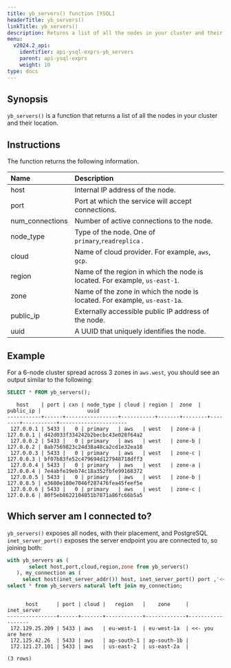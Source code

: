 ```yaml
---
title: yb_servers() function [YSQL]
headerTitle: yb_servers()
linkTitle: yb_servers()
description: Returns a list of all the nodes in your cluster and their location.
menu:
  v2024.2_api:
    identifier: api-ysql-exprs-yb_servers
    parent: api-ysql-exprs
    weight: 10
type: docs
---
```


## Synopsis

`yb_servers()` is a function that returns a list of all the nodes in your cluster and their location.

## Instructions

The function returns the following information.

|      Name       |                            Description                            |
| :-------------- | :---------------------------------------------------------------- |
|            host | Internal IP address of the node.                                   |
|            port | Port at which the service will accept connections.                 |
| num_connections | Number of active connections to the node.                         |
|       node_type | Type of the node. One of `primary`,`readreplica` .               |
|           cloud | Name of cloud provider. For example, `aws`, `gcp`.                    |
|          region | Name of the region in which the node is located. For example, `us-east-1`. |
|            zone | Name of the zone in which the node is located. For example, `us-east-1a`.  |
|       public_ip | Externally accessible public IP address of the node.              |
|            uuid | A UUID that uniquely identifies the node.                          |

## Example

For a 6-node cluster spread across 3 zones in `aws.west`, you should see an output similar to the following:

```sql
SELECT * FROM yb_servers();
```

```output
   host    | port | cxn | node_type | cloud | region |  zone  | public_ip |               uuid
-----------+------+-----------------+-----------+-------+--------+--------+-----------+----------------------
 127.0.0.1 | 5433 |   0 | primary   | aws   | west   | zone-a | 127.0.0.1 | d42d033f334242b2becbc43e028f64a2
 127.0.0.2 | 5433 |   0 | primary   | aws   | west   | zone-b | 127.0.0.2 | 8ab7569823c24d38a48ca2cd1e32ea18
 127.0.0.3 | 5433 |   0 | primary   | aws   | west   | zone-c | 127.0.0.3 | bf07b83fe52c479694d127948718dff3
 127.0.0.4 | 5433 |   0 | primary   | aws   | west   | zone-a | 127.0.0.4 | 7e4abfe19eb74c18a352fbfe99168372
 127.0.0.5 | 5433 |   0 | primary   | aws   | west   | zone-b | 127.0.0.5 | e3680e180e7046f287476fea45feef5e
 127.0.0.6 | 5433 |   0 | primary   | aws   | west   | zone-c | 127.0.0.6 | 80f5eb8622104851b7871a86fc66b5a5
```

## Which server am I connected to?

`yb_servers()` exposes all nodes, with their placement, and PostgreSQL `inet_server_port()` exposes the server endpoint you are connected to, so joining both:

```sql
with yb_servers as (
       select host,port,cloud,region,zone from yb_servers()
   ), my_connection as (
     select host(inet_server_addr()) host, inet_server_port() port ,'<<- you are here' as inet_server)
select * from yb_servers natural left join my_connection;
```

```output

      host      | port | cloud |   region   |    zone     |   inet_server
----------------+------+-------+------------+-------------+------------------
 172.129.25.209 | 5433 | aws   | eu-west-1  | eu-west-1a  | <<- you are here
 172.125.42.26  | 5433 | aws   | ap-south-1 | ap-south-1b |
 172.121.27.101 | 5433 | aws   | us-east-2  | us-east-2a  |

(3 rows)
```
